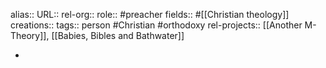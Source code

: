 alias::
URL::
rel-org::
role:: #preacher 
fields:: #[[Christian theology]]
creations:: 
tags:: person #Christian #orthodoxy 
rel-projects:: [[Another M-Theory]], [[Babies, Bibles and Bathwater]] 

-